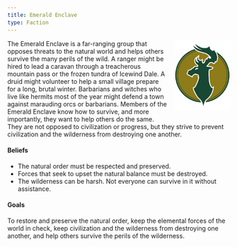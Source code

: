 ```yaml
---
title: Emerald Enclave
type: Faction
---
```


<img
  src='/img/factions/enclave.png'
  style='width:25%;
         float:right;
         margin-left: 1rem;
         margin-bottom: 1rem;'/>

The Emerald Enclave is a far-ranging group that opposes threats to the natural
world and helps others survive the many perils of the wild. A ranger might be
hired to lead a caravan through a treacherous mountain pass or the frozen
tundra of Icewind Dale. A druid might volunteer to help a small village
prepare for a long, brutal winter. Barbarians and witches who live like
hermits most of the year might defend a town against marauding orcs or
barbarians. Members of the Emerald Enclave know how to survive, and more
importantly, they want to help others do the same. They are not opposed to
civilization or progress, but they strive to prevent civilization and the
wilderness from destroying one another.

#### Beliefs

- The natural order must be respected and preserved.
- Forces that seek to upset the natural balance must be destroyed.
- The wilderness can be harsh. Not everyone can survive in it without assistance.

#### Goals

To restore and preserve the natural order, keep the elemental forces of the
world in check, keep civilization and the wilderness from destroying one
another, and help others survive the perils of the wilderness.
